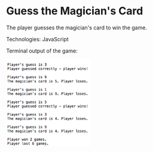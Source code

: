 <h1>Guess the Magician's Card</h1>

<p>The player guesses the magician's card to win the game.</p>

<p>Technologies: JavaScript</p>

<p>Terminal output of the game:</p>
<img src="magician.png" alt="Guess the Magician's Card" height="45%" width="45%">